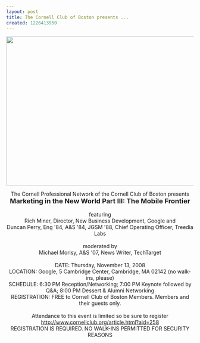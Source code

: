 ```yaml
---
layout: post
title: The Cornell Club of Boston presents ...
created: 1226413950
---
```

<span class="inline left"><img src="http://www.morisy.com/files/images/g2582583b541c8b4e9ea642e1df470d472f700bf047e9f0.jpg" alt="" title="" class="image preview" width="600" height="400"></span>

<div id=":1n8" class="ArwC7c ckChnd"><div style="text-align: center;">The Cornell Professional Network of the Cornell Club of Boston presents</div> <div style="text-align: center;"><strong><font size="4">Marketing in the New World Part III: The Mobile Frontier</font></strong></div> <div style="text-align: center;">&nbsp;</div> <div style="text-align: center;">featuring</div> <div style="text-align: center;">Rich Miner,&nbsp;Director, New Business Development, Google&nbsp;and</div> <div style="text-align: center;">Duncan Perry, Eng '84, A&amp;S '84, JGSM '88, Chief Operating Officer, Treedia Labs</div> <div style="text-align: center;">&nbsp;</div> <div style="text-align: center;">moderated by</div> <div style="text-align: center;">Michael Morisy, A&amp;S '07, News Writer, TechTarget</div> <div style="text-align: center;">&nbsp;</div> <div style="text-align: center;">DATE: Thursday, November 13, 2008</div> <div style="text-align: center;">LOCATION:&nbsp;Google, 5 Cambridge Center, Cambridge, MA 02142&nbsp;(no walk-ins, please)</div> <div style="text-align: center;">SCHEDULE: 6:30 PM Reception/Networking; 7:00 PM Keynote followed by Q&amp;A; 8:00 PM Dessert &amp; Alumni Networking</div> <div style="text-align: center;">REGISTRATION: FREE to Cornell Club of Boston Members. Members and their guests only.</div> <div style="text-align: center;">&nbsp;</div> <div style="text-align: center;">Attendance to this event is limited so be sure to register <a href="http://www.cornellclub.org/article.html?aid=258" target="_blank">http://www.cornellclub.org/<wbr>article.html?aid=258</a></div> <div style="text-align: center;"> <div style="text-align: center;">REGISTRATION IS REQUIRED. NO WALK-INS PERMITTED FOR SECURITY REASONS</div></div> </div>
